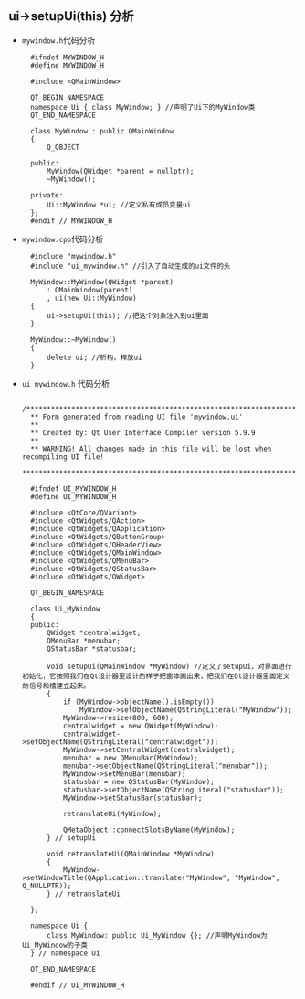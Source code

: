 ## ui->setupUi(this) 分析
- `mywindow.h`代码分析

		#ifndef MYWINDOW_H
		#define MYWINDOW_H
		
		#include <QMainWindow>
		
		QT_BEGIN_NAMESPACE
		namespace Ui { class MyWindow; } //声明了Ui下的MyWindow类
		QT_END_NAMESPACE
		
		class MyWindow : public QMainWindow
		{
		    Q_OBJECT
		
		public:
		    MyWindow(QWidget *parent = nullptr);
		    ~MyWindow();
		
		private:
		    Ui::MyWindow *ui; //定义私有成员变量ui
		};
		#endif // MYWINDOW_H
- `mywindow.cpp`代码分析

		#include "mywindow.h"
		#include "ui_mywindow.h" //引入了自动生成的ui文件的头
		
		MyWindow::MyWindow(QWidget *parent)
		    : QMainWindow(parent)
		    , ui(new Ui::MyWindow)
		{
		    ui->setupUi(this); //把这个对象注入到ui里面
		}
		
		MyWindow::~MyWindow()
		{
		    delete ui; //析构，释放ui
		}
- `ui_mywindow.h` 代码分析

		/********************************************************************************
		** Form generated from reading UI file 'mywindow.ui'
		**
		** Created by: Qt User Interface Compiler version 5.9.9
		**
		** WARNING! All changes made in this file will be lost when recompiling UI file!
		********************************************************************************/
		
		#ifndef UI_MYWINDOW_H
		#define UI_MYWINDOW_H
		
		#include <QtCore/QVariant>
		#include <QtWidgets/QAction>
		#include <QtWidgets/QApplication>
		#include <QtWidgets/QButtonGroup>
		#include <QtWidgets/QHeaderView>
		#include <QtWidgets/QMainWindow>
		#include <QtWidgets/QMenuBar>
		#include <QtWidgets/QStatusBar>
		#include <QtWidgets/QWidget>
		
		QT_BEGIN_NAMESPACE
		
		class Ui_MyWindow
		{
		public:
		    QWidget *centralwidget;
		    QMenuBar *menubar;
		    QStatusBar *statusbar;
		
		    void setupUi(QMainWindow *MyWindow) //定义了setupUi，对界面进行初始化，它按照我们在Qt设计器里设计的样子把窗体画出来，把我们在Qt设计器里面定义的信号和槽建立起来。
		    {
		        if (MyWindow->objectName().isEmpty())
		            MyWindow->setObjectName(QStringLiteral("MyWindow"));
		        MyWindow->resize(800, 600);
		        centralwidget = new QWidget(MyWindow);
		        centralwidget->setObjectName(QStringLiteral("centralwidget"));
		        MyWindow->setCentralWidget(centralwidget);
		        menubar = new QMenuBar(MyWindow);
		        menubar->setObjectName(QStringLiteral("menubar"));
		        MyWindow->setMenuBar(menubar);
		        statusbar = new QStatusBar(MyWindow);
		        statusbar->setObjectName(QStringLiteral("statusbar"));
		        MyWindow->setStatusBar(statusbar);
		
		        retranslateUi(MyWindow);
		
		        QMetaObject::connectSlotsByName(MyWindow);
		    } // setupUi
		
		    void retranslateUi(QMainWindow *MyWindow)
		    {
		        MyWindow->setWindowTitle(QApplication::translate("MyWindow", "MyWindow", Q_NULLPTR));
		    } // retranslateUi
		
		};
		
		namespace Ui {
		    class MyWindow: public Ui_MyWindow {}; //声明MyWindow为Ui_MyWindow的子类
		} // namespace Ui
		
		QT_END_NAMESPACE
		
		#endif // UI_MYWINDOW_H